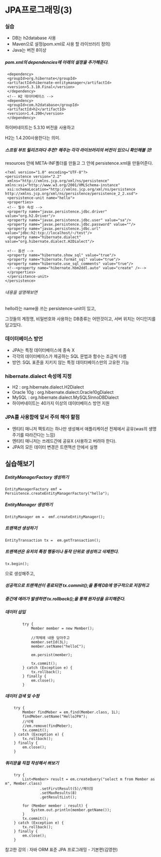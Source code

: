 # JPA프로그래밍(3)



### 실습

- DB는 h2database 사용
- Maven으로 설정(pom.xml로 사용 할 라이브러리  정의)
- Java는 버전 8이상





##### pom.xml의 dependencies에 아래의 설정을 추가해준다.



```
 <dependency> 
 <groupId>org.hibernate</groupId> 
 <artifactId>hibernate-entitymanager</artifactId> 
 <version>5.3.10.Final</version> 
 </dependency> 
 <!-- H2 데이터베이스 --> 
 <dependency> 
 <groupId>com.h2database</groupId> 
 <artifactId>h2</artifactId> 
 <version>1.4.200</version> 
 </dependency> 
```



하이버네이트는 5.3.10 버전을 사용하고

H2는 1.4.200사용한다는 의미.



##### 스프링 부트 릴리즈마다 추천? 해주는 각각 라이브러리의 버전이 있으니 확인해볼 것!



resources 안에 META-INF폴더를 만들고 그 안에 persistence.xml을 만들어준다.



```
<?xml version="1.0" encoding="UTF-8"?> 
<persistence version="2.2" 
 xmlns="http://xmlns.jcp.org/xml/ns/persistence" xmlns:xsi="http://www.w3.org/2001/XMLSchema-instance" 
 xsi:schemaLocation="http://xmlns.jcp.org/xml/ns/persistence http://xmlns.jcp.org/xml/ns/persistence/persistence_2_2.xsd"> 
 <persistence-unit name="hello"> 
 <properties> 
 <!-- 필수 속성 --> 
 <property name="javax.persistence.jdbc.driver" value="org.h2.Driver"/> 
 <property name="javax.persistence.jdbc.user" value="sa"/> 
 <property name="javax.persistence.jdbc.password" value=""/> 
 <property name="javax.persistence.jdbc.url" value="jdbc:h2:tcp://localhost/~/test"/> 
 <property name="hibernate.dialect" value="org.hibernate.dialect.H2Dialect"/> 
 
 <!-- 옵션 --> 
 <property name="hibernate.show_sql" value="true"/> 
 <property name="hibernate.format_sql" value="true"/> 
 <property name="hibernate.use_sql_comments" value="true"/> 
 <!--<property name="hibernate.hbm2ddl.auto" value="create" />--> 
 </properties> 
 </persistence-unit> 
</persistence> 
```



###### 내용을 설명해보면

 hello라는 name을 쓰는 persistence-unit이 있고,

그것들의 계정명, 비밀번호와 사용하는 DB종류는 어떤것이고, 서버 위치는 어디인지를 담고있다.



### 데이터베이스 방언

- JPA는 특정 데이터베이스에 종속 X
- 각각의 데이터베이스가 제공하는 SQL 문법과 함수는 조금씩 다름
- 방언: SQL 표준을 지키지 않는 특정 데이터베이스만의 고유한 기능



### hibernate.dialect 속성에 지정

- H2 : org.hibernate.dialect.H2Dialect
- Oracle 10g : org.hibernate.dialect.Oracle10gDialect
- MySQL : org.hibernate.dialect.MySQL5InnoDBDialect
- 하이버네이트는 40가지 이상의 데이터베이스 방언 지원





### JPA를 사용함에 앞서 주의 해야 할점

- 엔티티 매니저 팩토리는 하나만 생성해서 애플리케이션 전체에서 공유(was의 생명주기를 따라간다는 느낌)
- 엔티티 매니저는 쓰레드간에 공유X (사용하고 버려야 한다). 
- JPA의 모든 데이터 변경은 트랜잭션 안에서 실행







## 실습해보기







##### EntityManagerFactory 생성하기



```
EntityManagerFactory emf = Persistence.createEntityManagerFactory("hello");
```







##### EntityManager 생성하기



```
EntityManager em =  emf.createEntityManager();
```







##### 트랜잭션 생성하기



```
EntityTransaction tx =  em.getTransaction();
```





##### 트랜잭션은 유저의 특정 행동이나 동작 단위로 생성하고 삭제한다.



```
tx.begin();
```

으로 생성해주고,



##### 성공적으로 트랜잭션이 종료되면 tx.commit();을 통해 DB에 영구적으로 저장하고

##### 중간에 에러가 발생하면 tx.rollback();을 통해 원자성을 유지해준다.





##### 데이터 삽입



```
		try {
			Member member = new Member();
			
			//객체에 내용 담아주고
			member.setId(3L);
			member.setName("helloC");
			
			em.persist(member);
			
			tx.commit();
		} catch (Exception e) {
			tx.rollback();
		} finally {
			em.close();
		}
```







##### 데이터 검색 및 수정



```
	try {
		Member findMeber = em.find(Member.class, 1L);
		findMeber.setName("HelloJPA");
		//삭제
		//em.remove(findMeber);
		tx.commit();
	} catch (Exception e) {
		tx.rollback();
	} finally {
		em.close();
	}
```







##### 쿼리문을 직접 작성해서 쏴보기

```
	try {
		List<Member> result = em.createQuery("select m from Member as m", Member.class)
				.setFirstResult(5)//페이징
				.setMaxResults(8)
				.getResultList();
		
		for (Member member : result) {
			System.out.println(member.getName());
		}
		tx.commit();
	} catch (Exception e) {
		tx.rollback();
	} finally {
		em.close();
	}
```











참고한 강의 :  자바 ORM 표준 JPA 프로그래밍 - 기본편(김영한)
